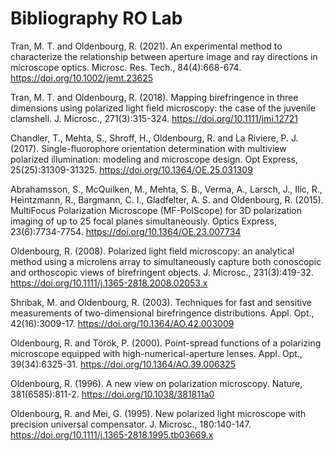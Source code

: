 # Bibliography RO Lab

Tran, M. T. and Oldenbourg, R. (2021). An experimental method to characterize the relationship between aperture image and ray directions in microscope optics. Microsc. Res. Tech., 84(4):668-674. https://doi.org/10.1002/jemt.23625

Tran, M. T. and Oldenbourg, R. (2018). Mapping birefringence in three dimensions using polarized light field microscopy: the case of the juvenile clamshell. J. Microsc., 271(3):315-324. https://doi.org/10.1111/jmi.12721

Chandler, T., Mehta, S., Shroff, H., Oldenbourg, R. and La Riviere, P. J. (2017). Single-fluorophore orientation determination with multiview polarized illumination: modeling and microscope design. Opt Express, 25(25):31309-31325. https://doi.org/10.1364/OE.25.031309

Abrahamsson, S., McQuilken, M., Mehta, S. B., Verma, A., Larsch, J., Ilic, R., Heintzmann, R., Bargmann, C. I., Gladfelter, A. S. and Oldenbourg, R. (2015). MultiFocus Polarization Microscope (MF-PolScope) for 3D polarization imaging of up to 25 focal planes simultaneously. Optics Express, 23(6):7734-7754. https://doi.org/10.1364/OE.23.007734

Oldenbourg, R. (2008). Polarized light field microscopy: an analytical method using a microlens array to simultaneously capture both conoscopic and orthoscopic views of birefringent objects. J. Microsc., 231(3):419-32. https://doi.org/10.1111/j.1365-2818.2008.02053.x

Shribak, M. and Oldenbourg, R. (2003). Techniques for fast and sensitive measurements of two-dimensional birefringence distributions. Appl. Opt., 42(16):3009-17. https://doi.org/10.1364/AO.42.003009

Oldenbourg, R. and Török, P. (2000). Point-spread functions of a polarizing microscope equipped with high-numerical-aperture lenses. Appl. Opt., 39(34):6325-31. https://doi.org/10.1364/AO.39.006325

Oldenbourg, R. (1996). A new view on polarization microscopy. Nature, 381(6585):811-2. https://doi.org/10.1038/381811a0

Oldenbourg, R. and Mei, G. (1995). New polarized light microscope with precision universal compensator. J. Microsc., 180:140-147. https://doi.org/10.1111/j.1365-2818.1995.tb03669.x
